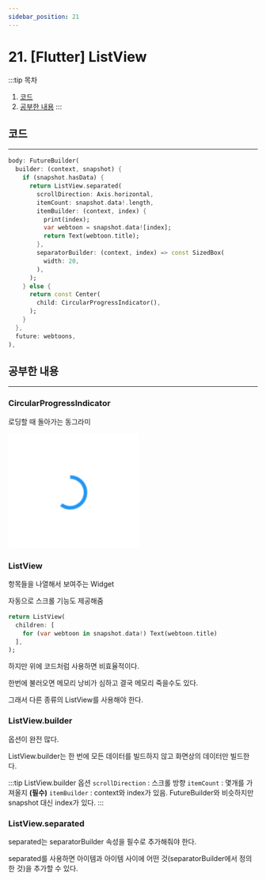 ```yaml
---
sidebar_position: 21
---
```


# 21. [Flutter] ListView

:::tip 목차
1. [코드](#코드)
2. [공부한 내용](#공부한-내용)
:::

## 코드
---

```dart title="ListView"
body: FutureBuilder(
  builder: (context, snapshot) {
    if (snapshot.hasData) {
      return ListView.separated(
        scrollDirection: Axis.horizontal,
        itemCount: snapshot.data!.length,
        itemBuilder: (context, index) {
          print(index);
          var webtoon = snapshot.data![index];
          return Text(webtoon.title);
        },
        separatorBuilder: (context, index) => const SizedBox(
          width: 20,
        ),
      );
    } else {
      return const Center(
        child: CircularProgressIndicator(),
      );
    }
  },
  future: webtoons,
),
```

## 공부한 내용
---

### CircularProgressIndicator

로딩할 때 돌아가는 동그라미

![Alt text](./img/flutter21/image.png)

### ListView

항목들을 나열해서 보여주는 Widget

자동으로 스크롤 기능도 제공해줌

```dart
return ListView(
  children: [
    for (var webtoon in snapshot.data!) Text(webtoon.title)
  ],
);
```

하지만 위에 코드처럼 사용하면 비효율적이다. 

한번에 불러오면 메모리 낭비가 심하고 결국 메모리 죽을수도 있다.

그래서 다른 종류의 ListView를 사용해야 한다.

### ListView.builder

옵션이 완전 많다.

ListView.builder는 한 번에 모든 데이터를 빌드하지 않고 화면상의 데이터만 빌드한다.

:::tip ListView.builder 옵션
`scrollDirection` : 스크롤 방향 
`itemCount` : 몇개를 가져올지
**(필수)** `itemBuilder` : context와 index가 있음. FutureBuilder와 비슷하지만 snapshot 대신 index가 있다.
:::

### ListView.separated

separated는 separatorBuilder 속성을 필수로 추가해줘야 한다.

separated를 사용하면 아이템과 아이템 사이에 어떤 것(separatorBuilder에서 정의한 것)을 추가할 수 있다.